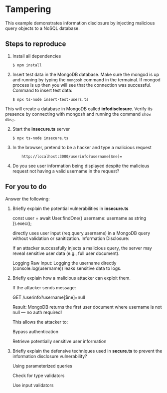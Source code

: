 # Tampering

This example demonstrates information disclosure by injecting malicious query objects to a NoSQL database.

## Steps to reproduce

1. Install all dependencies

    `$ npm install`

2. Insert test data in the MongoDB database. Make sure the mongod is up and running by typing the `mongosh` command in the termainal. If mongod process is up then you will see that the connection was successful. Command to insert test data:

    `$ npx ts-node insert-test-users.ts`

This will create a database in MongoDB called __infodisclosure__. Verify its presence by connecting with mongosh and running the command `show dbs;`.

2. Start the **insecure.ts** server

    `$ npx ts-node insecure.ts`

3. In the browser, pretend to be a hacker and type a malicious request

    ```
        http://localhost:3000/userinfo?username[$ne]=
    ```

4. Do you see user information being displayed despite the malicious request not having a valid username in the request?

## For you to do

Answer the following:

1. Briefly explain the potential vulnerabilities in **insecure.ts**

    const user = await User.findOne({ username: username as string }).exec();
    
    directly uses user input (req.query.username) in a MongoDB query without validation or sanitization.
    Information Disclosure:

    If an attacker successfully injects a malicious query, the server may reveal sensitive user data (e.g., full user document).

    Logging Raw Input:
    Logging the username directly (console.log(username)) leaks sensitive data to logs.

2. Briefly explain how a malicious attacker can exploit them.
    
    If the attacker sends message:

    GET /userinfo?username[$ne]=null

    Result: MongoDB returns the first user document where username is not null — no auth required!

    This allows the attacker to:

    Bypass authentication

    Retrieve potentially sensitive user information

3. Briefly explain the defensive techniques used in **secure.ts** to prevent the information disclosure vulnerability?
    
    Using parameterized queries

    Check for type validators

    Use input validators
